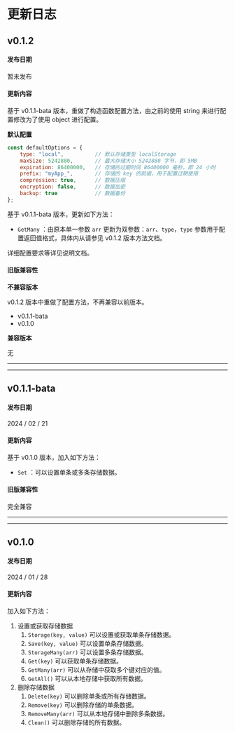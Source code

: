 # 更新日志

## v0.1.2

#### 发布日期

暂未发布

#### 更新内容

基于 v0.1.1-bata 版本，重做了构造函数配置方法，由之前的使用 string 来进行配置修改为了使用 object 进行配置。

**默认配置**

```javascript
const defaultOptions = {
    type: "local",          // 默认存储类型 localStorage
    maxSize: 5242880,       // 最大存储大小 5242880 字节，即 5MB
    expiration: 86400000,   // 存储的过期时间 86400000 毫秒，即 24 小时
    prefix: "myApp_",       // 存储的 key 的前缀，用于配置过期使用
    compression: true,      // 数据压缩
    encryption: false,      // 数据加密
    backup: true            // 数据备份
};
```

基于 v0.1.1-bata 版本，更新如下方法：

- `GetMany` ：由原本单一参数 `arr` 更新为双参数：`arr`、`type`，`type` 参数用于配置返回值格式，具体内从请参见 v0.1.2 版本方法文档。

详细配置要求等详见说明文档。

#### 旧版兼容性

**不兼容版本**

v0.1.2 版本中重做了配置方法，不再兼容以前版本。

- v0.1.1-bata
- v0.1.0

**兼容版本**

无

---

---

## v0.1.1-bata

#### 发布日期

2024 / 02 / 21

#### 更新内容

基于 v0.1.0 版本，加入如下方法：

- `Set` ：可以设置单条或多条存储数据。

#### 旧版兼容性

完全兼容

---

---

## v0.1.0

#### 发布日期

2024 / 01 / 28

#### 更新内容

加入如下方法：

1. 设置或获取存储数据
    1. `Storage(key, value)` 可以设置或获取单条存储数据。
    2. `Save(key, value)` 可以设置单条存储数据。
    3. `StorageMany(arr)` 可以设置多条存储数据。
    4. `Get(key)` 可以获取单条存储数据。
    5. `GetMany(arr)` 可以从存储中获取多个键对应的值。
    6. `GetAll()` 可以从本地存储中获取所有数据。
2. 删除存储数据
    1. `Delete(key)` 可以删除单条或所有存储数据。
    2. `Remove(key)` 可以删除存储的单条数据。
    3. `RemoveMany(arr)` 可以从本地存储中删除多条数据。
    4. `Clean()` 可以删除存储的所有数据。
